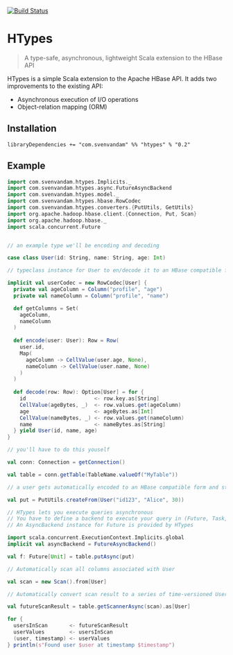 [![Build Status](https://travis-ci.org/SvenvDam/HTypes.svg?branch=master)](https://travis-ci.org/SvenvDam/HTypes)

# HTypes
> A type-safe, asynchronous, lightweight Scala extension to the HBase API 

HTypes is a simple Scala extension to the Apache HBase API.
It adds two improvements to the existing API:

* Asynchronous execution of I/O operations
* Object-relation mapping (ORM)

## Installation

```sbtshell
libraryDependencies += "com.svenvandam" %% "htypes" % "0.2"
```

## Example

```scala
import com.svenvandam.htypes.Implicits._
import com.svenvandam.htypes.async.FutureAsyncBackend
import com.svenvandam.htypes.model._
import com.svenvandam.htypes.hbase.RowCodec
import com.svenvandam.htypes.converters.{PutUtils, GetUtils}
import org.apache.hadoop.hbase.client.{Connection, Put, Scan}
import org.apache.hadoop.hbase._
import scala.concurrent.Future


// an example type we'll be encoding and decoding

case class User(id: String, name: String, age: Int)

// typeclass instance for User to en/decode it to an HBase compatible format

implicit val userCodec = new RowCodec[User] {
  private val ageColumn = Column("profile", "age")
  private val nameColumn = Column("profile", "name")

  def getColumns = Set(
    ageColumn,
    nameColumn
  )
  
  def encode(user: User): Row = Row(
    user.id,
    Map(
      ageColumn -> CellValue(user.age, None),
      nameColumn -> CellValue(user.name, None)
    )
  )
  
  def decode(row: Row): Option[User] = for {
    id                      <- row.key.as[String]
    CellValue(ageBytes, _)  <- row.values.get(ageColumn)
    age                     <- ageBytes.as[Int]
    CellValue(nameBytes, _) <- row.values.get(nameColumn)
    name                    <- nameBytes.as[String]
  } yield User(id, name, age)
}

// you'll have to do this youself

val conn: Connection = getConnection()

val table = conn.getTable(TableName.valueOf("MyTable"))

// a user gets automatically encoded to an HBase compatible form and stored in a Put query

val put = PutUtils.createFrom(User("id123", "Alice", 30))

// HTypes lets you execute queries asynchronous
// You have to define a backend to execute your query in (Future, Task, IO, etc)
// An AsyncBackend instance for Future is provided by HTypes

import scala.concurrent.ExecutionContext.Implicits.global
implicit val asyncBackend = FutureAsyncBackend()

val f: Future[Unit] = table.putAsync(put)

// Automatically scan all columns associated with User

val scan = new Scan().from[User]

// Automatically convert scan result to a series of time-versioned User's

val futureScanResult = table.getScannerAsync(scan).as[User]

for {
  usersInScan       <- futureScanResult
  userValues        <- usersInScan
  (user, timestamp) <- userValues
} println(s"Found user $user at timestamp $timestamp")

```

